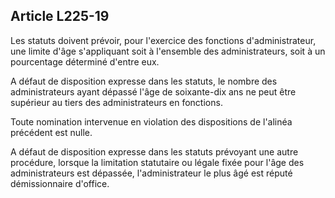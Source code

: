 Article L225-19
----
Les statuts doivent prévoir, pour l'exercice des fonctions d'administrateur, une
limite d'âge s'appliquant soit à l'ensemble des administrateurs, soit à un
pourcentage déterminé d'entre eux.

A défaut de disposition expresse dans les statuts, le nombre des administrateurs
ayant dépassé l'âge de soixante-dix ans ne peut être supérieur au tiers des
administrateurs en fonctions.

Toute nomination intervenue en violation des dispositions de l'alinéa précédent
est nulle.

A défaut de disposition expresse dans les statuts prévoyant une autre procédure,
lorsque la limitation statutaire ou légale fixée pour l'âge des administrateurs
est dépassée, l'administrateur le plus âgé est réputé démissionnaire d'office.
